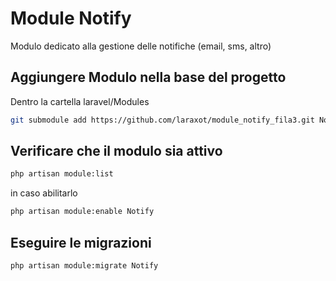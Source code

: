 # Module Notify
Modulo dedicato alla gestione delle notifiche (email, sms, altro)

## Aggiungere Modulo nella base del progetto
Dentro la cartella laravel/Modules

```bash
git submodule add https://github.com/laraxot/module_notify_fila3.git Notify
```

## Verificare che il modulo sia attivo
```bash
php artisan module:list
```
in caso abilitarlo
```bash
php artisan module:enable Notify
```

## Eseguire le migrazioni
```bash
php artisan module:migrate Notify
```